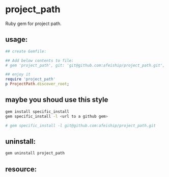 # project_path
Ruby gem for project path.

## usage:
```ruby
## create Gemfile:

## Add below contents to file:
# gem 'project_path', git: 'git@github.com:afeiship/project_path.git', submodules: true

## enjoy it
require 'project_path'
p ProjectPath.discover_root;
```

## maybe you shoud use this style
```bash
gem install specific_install
gem specific_install -l <url to a github gem>

# gem specific_install -l git@github.com:afeiship/project_path.git
```

## uninstall:
```bash
gem uninstall project_path
```


## resource:
